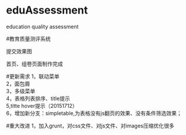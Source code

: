 ﻿# eduAssessment
education quality assessment

#教育质量测评系统

提交效果图

首页、组卷页面制作完成

#更新需求
1，联动菜单<br/>
2，面包屑<br/>
3，多级菜单<br/>
4，表格列表排序、title提示<br/>
5,titte  hover提示（20151712）<br/>
6，增加新分支：simpletable,为表格没有js翻页的效果、没有条件筛选效果；

#重大改进
1，加入grunt，对css文件、对js文件、对images压缩优化很多


